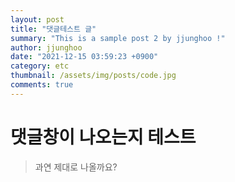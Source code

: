 ```yaml
---
layout: post
title: "댓글테스트 글"
summary: "This is a sample post 2 by jjunghoo !"
author: jjunghoo
date: "2021-12-15 03:59:23 +0900"
category: etc
thumbnail: /assets/img/posts/code.jpg
comments: true
---
```


# 댓글창이 나오는지 테스트

> 과연 제대로 나올까요?

